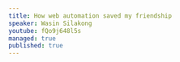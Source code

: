 ```yaml
---
title: How web automation saved my friendship
speaker: Wasin Silakong
youtube: fQo9j648l5s
managed: true
published: true
---
```


